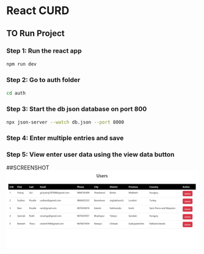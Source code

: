 # React CURD

## TO Run Project

### Step 1: Run the react app 
```bash
npm run dev
```
### Step 2: Go to auth folder
```bash
cd auth
```
### Step 3: Start the db json database on port 800
```bash
npx json-server --watch db.json --port 8000
```
### Step 4: Enter multiple entries and save

### Step 5: View enter user data using the view data button

##SCREENSHOT
![GAME](./public/ss1.JPG)
